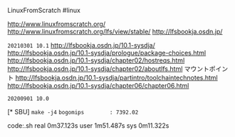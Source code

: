 LinuxFromScratch
#linux

http://www.linuxfromscratch.org/
	http://www.linuxfromscratch.org/lfs/view/stable/
http://lfsbookja.osdn.jp/

`20210301 10.1`
	http://lfsbookja.osdn.jp/10.1-sysdja/
		http://lfsbookja.osdn.jp/10.1-sysdja/prologue/package-choices.html
		http://lfsbookja.osdn.jp/10.1-sysdja/chapter02/hostreqs.html
		http://lfsbookja.osdn.jp/10.1-sysdja/chapter02/aboutlfs.html マウントポイント
		http://lfsbookja.osdn.jp/10.1-sysdja/partintro/toolchaintechnotes.html
		http://lfsbookja.osdn.jp/10.1-sysdja/chapter06/chapter06.html

`20200901 10.0`

[* SBU]
`make -j4`
`bogomips        : 7392.02`

code:.sh
 real    0m37.123s
 user    1m51.487s
 sys     0m11.322s

